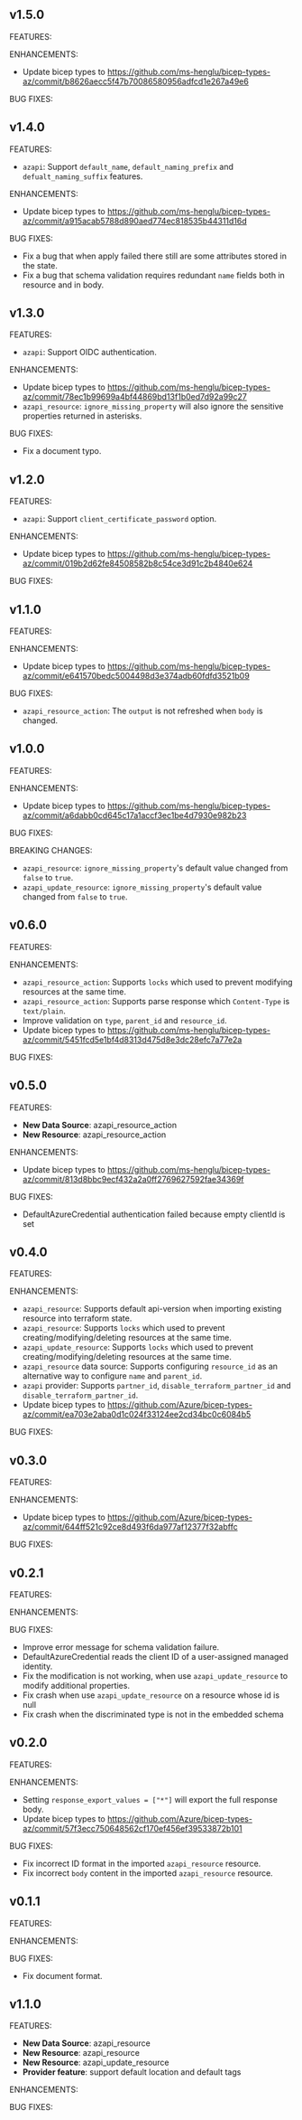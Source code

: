 ## v1.5.0
FEATURES:

ENHANCEMENTS:
- Update bicep types to https://github.com/ms-henglu/bicep-types-az/commit/b8626aecc5f47b70086580956adfcd1e267a49e6

BUG FIXES:

## v1.4.0
FEATURES:
- `azapi`: Support `default_name`, `default_naming_prefix` and `defualt_naming_suffix` features.

ENHANCEMENTS:
- Update bicep types to https://github.com/ms-henglu/bicep-types-az/commit/a915acab5788d890aed774ec818535b44311d16d

BUG FIXES:
- Fix a bug that when apply failed there still are some attributes stored in the state.
- Fix a bug that schema validation requires redundant `name` fields both in resource and in body.

## v1.3.0
FEATURES:
- `azapi`: Support OIDC authentication.

ENHANCEMENTS:
- Update bicep types to https://github.com/ms-henglu/bicep-types-az/commit/78ec1b99699a4bf44869bd13f1b0ed7d92a99c27
- `azapi_resource`: `ignore_missing_property` will also ignore the sensitive properties returned in asterisks.

BUG FIXES:
- Fix a document typo.

## v1.2.0
FEATURES:
- `azapi`: Support `client_certificate_password` option.

ENHANCEMENTS:
- Update bicep types to https://github.com/ms-henglu/bicep-types-az/commit/019b2d62fe84508582b8c54ce3d91c2b4840e624

BUG FIXES:

## v1.1.0
FEATURES:

ENHANCEMENTS:
- Update bicep types to https://github.com/ms-henglu/bicep-types-az/commit/e641570bedc5004498d3e374adb60fdfd3521b09

BUG FIXES:
- `azapi_resource_action`: The `output` is not refreshed when `body` is changed.

## v1.0.0
FEATURES:

ENHANCEMENTS:
- Update bicep types to https://github.com/ms-henglu/bicep-types-az/commit/a6dabb0cd645c17a1accf3ec1be4d7930e982b23

BUG FIXES:

BREAKING CHANGES:
- `azapi_resource`: `ignore_missing_property`'s default value changed from `false` to `true`.
- `azapi_update_resource`: `ignore_missing_property`'s default value changed from `false` to `true`.

## v0.6.0
FEATURES:

ENHANCEMENTS:
- `azapi_resource_action`: Supports `locks` which used to prevent modifying resources at the same time.
- `azapi_resource_action`: Supports parse response which `Content-Type` is `text/plain`.
- Improve validation on `type`, `parent_id` and `resource_id`.
- Update bicep types to https://github.com/ms-henglu/bicep-types-az/commit/5451fcd5e1bf4d8313d475d8e3dc28efc7a77e2a

BUG FIXES:

## v0.5.0
FEATURES:
- **New Data Source**: azapi_resource_action
- **New Resource**: azapi_resource_action

ENHANCEMENTS:
- Update bicep types to https://github.com/ms-henglu/bicep-types-az/commit/813d8bbc9ecf432a2a0ff2769627592fae34369f

BUG FIXES:
- DefaultAzureCredential authentication failed because empty clientId is set

## v0.4.0
FEATURES:

ENHANCEMENTS:
- `azapi_resource`: Supports default api-version when importing existing resource into terraform state.
- `azapi_resource`: Supports `locks` which used to prevent creating/modifying/deleting resources at the same time.
- `azapi_update_resource`: Supports `locks` which used to prevent creating/modifying/deleting resources at the same time.
- `azapi_resource` data source: Supports configuring `resource_id` as an alternative way to configure `name` and `parent_id`.
- `azapi` provider: Supports `partner_id`, `disable_terraform_partner_id` and `disable_terraform_partner_id`.
- Update bicep types to https://github.com/Azure/bicep-types-az/commit/ea703e2aba0d1c024f33124ee2cd34bc0c6084b5

BUG FIXES:

## v0.3.0
FEATURES:

ENHANCEMENTS:
- Update bicep types to https://github.com/Azure/bicep-types-az/commit/644ff521c92ce8d493f6da977af12377f32abffc

BUG FIXES:

## v0.2.1
FEATURES:

ENHANCEMENTS:

BUG FIXES:
- Improve error message for schema validation failure.
- DefaultAzureCredential reads the client ID of a user-assigned managed identity.
- Fix the modification is not working, when use `azapi_update_resource` to modify additional properties.
- Fix crash when use `azapi_update_resource` on a resource whose id is null
- Fix crash when the discriminated type is not in the embedded schema

## v0.2.0
FEATURES:

ENHANCEMENTS:
- Setting `response_export_values = ["*"]` will export the full response body.
- Update bicep types to https://github.com/Azure/bicep-types-az/commit/57f3ecc750648562cf170ef456ef39533872b101

BUG FIXES:
- Fix incorrect ID format in the imported `azapi_resource` resource. 
- Fix incorrect `body` content in the imported `azapi_resource` resource.

## v0.1.1

FEATURES:

ENHANCEMENTS:

BUG FIXES:

- Fix document format.

## v1.1.0

FEATURES:
- **New Data Source**: azapi_resource
- **New Resource**: azapi_resource
- **New Resource**: azapi_update_resource
- **Provider feature**: support default location and default tags

ENHANCEMENTS:

BUG FIXES:
